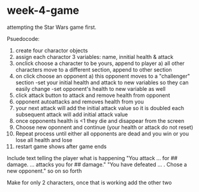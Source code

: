 # week-4-game
attempting the Star Wars game first.

Psuedocode:
1. create four charactor objects
2.  assign each charactor 3 variables: name, innitial  health & attack
3.  onclick choose a character to be yours, append to player
a) all other characters move to a different section, append to other section
4.  on click choose an opponent
a) this opponent moves to a "challenger" section
-set your initial health and attack to new variables so they can easily change
-set opponent's health to new variable as well
5. click attack button to attack and remove health from opponent
6.  opponent autoattacks and removes health from you
7.  your next attack will add the initial attack value so it is doubled
    each subsequent attack will add initial attack value
8. once opponents health is <1 they die and disappear from the screen
9. Choose new oponnent and continue (your health or attack do not reset)
10.  Repeat process until either all opponents are dead and you win
    or you lose all health and lose
11. restart game shows after game ends

Include text telling the player what is happening
    "You attack ... for ## damage.
    ... attacks you for ## damage."
    "You have defeated ... .  Chose a new opponent."
    so on so forth

Make for only 2 characters, once that is working add the other two
